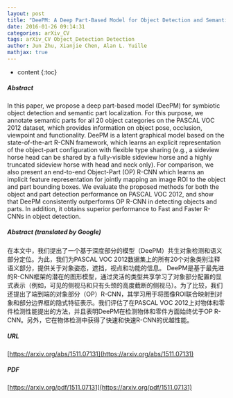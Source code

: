 ```yaml
---
layout: post
title: "DeePM: A Deep Part-Based Model for Object Detection and Semantic Part Localization"
date: 2016-01-26 09:14:31
categories: arXiv_CV
tags: arXiv_CV Object_Detection Detection
author: Jun Zhu, Xianjie Chen, Alan L. Yuille
mathjax: true
---
```


* content
{:toc}

##### Abstract
In this paper, we propose a deep part-based model (DeePM) for symbiotic object detection and semantic part localization. For this purpose, we annotate semantic parts for all 20 object categories on the PASCAL VOC 2012 dataset, which provides information on object pose, occlusion, viewpoint and functionality. DeePM is a latent graphical model based on the state-of-the-art R-CNN framework, which learns an explicit representation of the object-part configuration with flexible type sharing (e.g., a sideview horse head can be shared by a fully-visible sideview horse and a highly truncated sideview horse with head and neck only). For comparison, we also present an end-to-end Object-Part (OP) R-CNN which learns an implicit feature representation for jointly mapping an image ROI to the object and part bounding boxes. We evaluate the proposed methods for both the object and part detection performance on PASCAL VOC 2012, and show that DeePM consistently outperforms OP R-CNN in detecting objects and parts. In addition, it obtains superior performance to Fast and Faster R-CNNs in object detection.

##### Abstract (translated by Google)
在本文中，我们提出了一个基于深度部分的模型（DeePM）共生对象检测和语义部分定位。为此，我们为PASCAL VOC 2012数据集上的所有20个对象类别注释语义部分，提供关于对象姿态，遮挡，视点和功能的信息。 DeePM是基于最先进的R-CNN框架的潜在的图形模型，通过灵活的类型共享学习了对象部分配置的显式表示（例如，可见的侧视马和只有头颈的高度截断的侧视马）。为了比较，我们还提出了端到端的对象部分（OP）R-CNN，其学习用于将图像ROI联合映射到对象和部分边界框的隐式特征表示。我们评估了在PASCAL VOC 2012上对物体和零件检测性能提出的方法，并且表明DeePM在检测物体和零件方面始终优于OP R-CNN。另外，它在物体检测中获得了快速和快速R-CNN的优越性能。

##### URL
[https://arxiv.org/abs/1511.07131](https://arxiv.org/abs/1511.07131)

##### PDF
[https://arxiv.org/pdf/1511.07131](https://arxiv.org/pdf/1511.07131)

